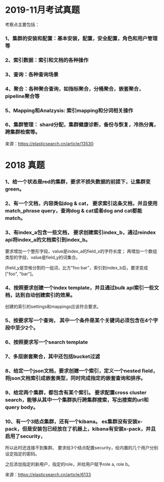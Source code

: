 # 2019-11月考试真题

考察点主要包括：

### 1、集群的安装和配置：基本安装，配置，安全配置，角色和用户管理等
### 2、索引数据：索引和文档的各种操作
### 3、查询：各种查询场景
### 4、聚合：各种聚合查询，如指标聚合，分桶聚合，嵌套聚合，pipeline聚合等
### 5、Mapping和Analzysis: 索引mapping和分词相关操作
### 6、集群管理： shard分配，集群健康诊断，备份与恢复，冷热分离，跨集群检索等。

来源：https://elasticsearch.cn/article/13530

# 2018 真题
### 1、给一个状态是red的集群，要求不损失数据的前提下，让集群变green。
### 2、有一个文档，内容类似dog & cat， 要求索引这条文档，并且使用match_phrase query，查询dog & cat或者dog and cat都能match。
### 3、有index_a包含一些文档， 要求创建索引index_b，通过reindex api将index_a的文档索引到index_b。 

要求增加一个整形字段，value是index_a的field_x的字符长度； 再增加一个数组类型的字段，value是field_y的词集合。

(field_y是空格分割的一组词，比方"foo bar"，索引到index_b后，要求变成["foo", "bar"]。

### 4、按照要求创建一个index template，并且通过bulk api索引一些文档，达到自动创建索引的效果。 

创建的索引的settings和mappings应该符合要求。

### 5、按要求写一个查询， 其中一个条件是某个关键词必须包含在4个字段中至少2个。

### 6、按照要求写一个search template

### 7、多层嵌套聚合，其中还包括bucket过滤

### 8、给定一个json文档，要求创建一个索引，定义一个nested field，将json文档索引成嵌套类型，同时完成指定的嵌套查询和排序。

### 9、给定两个集群，都包含有某个索引。 要求配置cross cluster search，能够从其中一个集群执行跨集群搜索，写出搜索的url和query body。

### 10、有一个3结点集群，还有一个kibana。 es集群没有安装x-pack，但是安装包已经放在了机器上，kibana有安装x-pack，并且启用了security，

所以此时还连接不到集群。 要求给3个结点配置security，给内置的几个用户分别设定指定的密码。 

之后添加指定的新用户，指定的role，并给用户赋予role a, role b。

来源：https://elasticsearch.cn/article/6133
